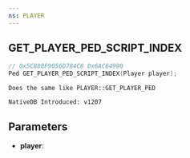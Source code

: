 ```yaml
---
ns: PLAYER
---
```

## GET_PLAYER_PED_SCRIPT_INDEX

```c
// 0x5C880F9056D784C8 0x6AC64990
Ped GET_PLAYER_PED_SCRIPT_INDEX(Player player);
```

```
Does the same like PLAYER::GET_PLAYER_PED

NativeDB Introduced: v1207
```

## Parameters
* **player**:

